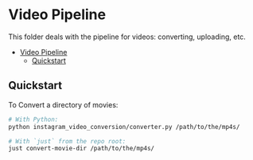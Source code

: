 # Video Pipeline

This folder deals with the pipeline for videos: converting, uploading, etc.

- [Video Pipeline](#video-pipeline)
  - [Quickstart](#quickstart)

## Quickstart

To Convert a directory of movies:

```bash
# With Python:
python instagram_video_conversion/converter.py /path/to/the/mp4s/

# With `just` from the repo root:
just convert-movie-dir /path/to/the/mp4s/
```
